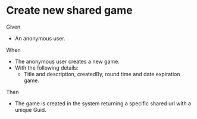 # Create new shared game

Given
- An anonymous user.

When
- The anonymous user creates a new game.
- With the following details:
    - Title and description, createdBy, round time and date expiration game.

Then
- The game is created in the system returning a specific shared url with a unique Guid.
